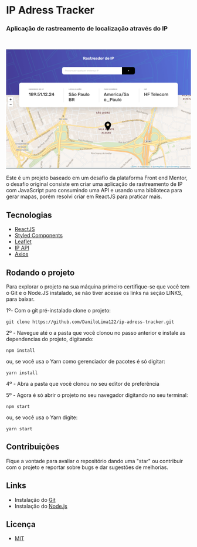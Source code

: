 # IP Adress Tracker

### Aplicação de rastreamento de localização através do IP


&nbsp;

![](src/assets/images/site.png)


Este é um projeto baseado em um desafio da plataforma Front end Mentor, o desafio original consiste em criar uma aplicação de rastreamento de IP com JavaScript puro consumindo uma API e usando uma biblioteca para gerar mapas, porém resolvi criar em ReactJS para praticar mais.

## Tecnologias

- [ReactJS](https://pt-br.reactjs.org/)
- [Styled Components](https://styled-components.com/)
- [Leaflet](https://leafletjs.com/)
- [IP API](https://ip-api.com/)
- [Axios](https://www.npmjs.com/package/axios)
  

## Rodando o projeto

Para explorar o projeto na sua máquina primeiro certifique-se que você tem o Git e o Node.JS instalado, se não tiver acesse os links na seção LINKS, para baixar.

1º- Com o git pré-instalado clone o projeto:

~~~shell
git clone https://github.com/DaniloLima122/ip-adress-tracker.git
~~~

2º - Navegue até o a pasta que você clonou no passo anterior e instale as dependencias do projeto, digitando:

~~~shell
npm install
~~~

ou, se você usa o Yarn como gerenciador de pacotes é só digitar:

~~~shell
yarn install
~~~


4º - Abra a pasta que você clonou no seu editor de preferência

5º - Agora é só abrir o projeto no seu navegador digitando no seu terminal:
~~~shell
npm start
~~~

ou, se você usa o Yarn digite:

~~~shell
yarn start
~~~


## Contribuições

Fique a vontade para avaliar o repositório dando uma "star" ou contribuir com o projeto e reportar sobre bugs e dar sugestões de melhorias.


## Links

- Instalação do [Git](https://git-scm.com/)
- Instalação do [Node.js](https://nodejs.org/en/download/) 

## Licença
- [MIT](LICENCE.md)


